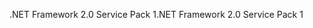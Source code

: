 <span data-ttu-id="289c4-101">.NET Framework 2.0 Service Pack 1</span><span class="sxs-lookup"><span data-stu-id="289c4-101">.NET Framework 2.0 Service Pack 1</span></span>